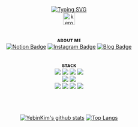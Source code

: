 
<div align=center>
<br><br>
  
[![Typing SVG](https://readme-typing-svg.herokuapp.com?font=Jersey+20&size=25&pause=1000&color=9999FF&center=true&vCenter=true&repeat=false&random=false&width=435&lines=%22SOYEHOME%22)](https://git.io/typing-svg)
<br>
<a href="https://emoji.gg/emoji/2550-keroppiexcited"><img src="https://cdn3.emoji.gg/emojis/2550-keroppiexcited.gif" width="32px" height="32px" alt="keroppiexcited"></a>
<br><br>

 **ᴀʙᴏᴜᴛ ᴍᴇ** 
<br>
[![Notion Badge](https://img.shields.io/badge/-Notion-92a8d1?logo=notion&logoColor=white&link=https://blog.naver.com/eyosmik)](https://blog.naver.com/eyosmik)
[![Instagram Badge](https://img.shields.io/badge/-Instagram-9999FF?logo=instagram&logoColor=white&link=https://www.instagram.com/주소)](https://www.instagram.com/주소)
[![Blog Badge](https://img.shields.io/badge/-Blog-92a8d1?logo=naver&logoColor=white&link=https://blog.naver.com/eyosmik)](https://blog.naver.com/eyosmik)
<br><br>


**sᴛᴀᴄᴋ** 
<br>
 <img src="https://img.shields.io/badge/Java-007396.svg?logo=java&logoColor=white">
 <img src="https://img.shields.io/badge/Spring-6DB33F?style=flate&logo=Spring&logoColor=white">
 <img src="https://img.shields.io/badge/JavaScript-F7DF1E.svg?logo=javascript&logoColor=black">
 <img src="https://img.shields.io/badge/jQuery-0769AD.svg?logo=jQuery&logoColor=white"><br> 
 <img src="https://img.shields.io/badge/HTML-E34F26.svg?logo=html5&logoColor=white">
 <img src="https://img.shields.io/badge/CSS-1572B6.svg?logo=css3&logoColor=white"><br>
 <img src="https://img.shields.io/badge/Eclipse IDE-2C2255?style=flate&logo=Eclipse IDE&logoColor=white">
 <img src="https://img.shields.io/badge/Oracle-F00000.svg?logo=oracle&logoColor=white">
 <img src="https://img.shields.io/badge/mysql-4479A1.svg?logo=mysql&logoColor=white">
 <img src="https://img.shields.io/badge/Visual Studio Code-007ACC?style=flate&logo=Visual Studio Code&logoColor=white">
<br><br><br><br>


[![YebinKim's github stats](https://github-readme-stats.vercel.app/api?username=skoiyme&count_private=true&custom_title=SOYE&nbsp;HUB&nbsp;🐇..:¨·.·¨:&bg_color=30,92a8d1,f7cac9&title_color=fff&text_color=fff)](https://github.com/skoiyme/github-readme-stats)
[![Top Langs](https://github-readme-stats.vercel.app/api/top-langs/?username=skoiyme&layout=compact&custom_title=&nbsp;Language&nbsp;📖&bg_color=30,f7cac9,92a8d1&title_color=fff&text_color=fff)](https://github.com/anuraghazra/github-readme-stats)


</div>
